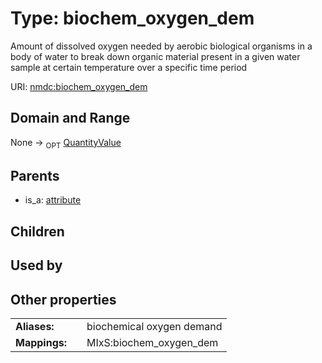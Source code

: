 
# Type: biochem_oxygen_dem


Amount of dissolved oxygen needed by aerobic biological organisms in a body of water to break down organic material present in a given water sample at certain temperature over a specific time period

URI: [nmdc:biochem_oxygen_dem](https://microbiomedata/meta/biochem_oxygen_dem)


## Domain and Range

None ->  <sub>OPT</sub> [QuantityValue](QuantityValue.md)

## Parents

 *  is_a: [attribute](attribute.md)

## Children


## Used by


## Other properties

|  |  |  |
| --- | --- | --- |
| **Aliases:** | | biochemical oxygen demand |
| **Mappings:** | | MIxS:biochem_oxygen_dem |

